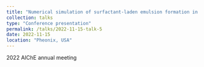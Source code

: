 ```yaml
---
title: "Numerical simulation of surfactant-laden emulsion formation in a stirred vessel"
collection: talks
type: "Conference presentation"
permalink: /talks/2022-11-15-talk-5
date: 2022-11-15
location: "Pheonix, USA"
---
```


2022 AIChE annual meeting
